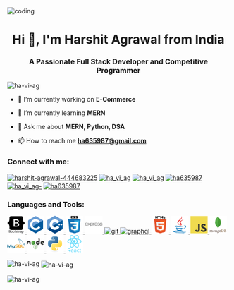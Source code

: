 <img src="https://res.cloudinary.com/practicaldev/image/fetch/s--stD8Ib7T--/c_imagga_scale,f_auto,fl_progressive,h_500,q_auto,w_1000/https://dev-to-uploads.s3.amazonaws.com/uploads/articles/881jdm7sdnril6hn3f3l.PNG" alt="coding">
<h1 align="center">Hi 👋, I'm Harshit Agrawal from India</h1>
<h3 align="center">A Passionate Full Stack Developer and Competitive Programmer</h3>
<p align="left"> <img src="https://komarev.com/ghpvc/?username=ha-vi-ag&label=Profile%20views&color=0e75b6&style=flat" alt="ha-vi-ag" /> </p>

- 🔭 I’m currently working on **E-Commerce**

- 🌱 I’m currently learning **MERN**

- 💬 Ask me about **MERN, Python, DSA**

- 📫 How to reach me **ha635987@gmail.com**

<h3 align="left">Connect with me:</h3>
<p align="left">
<a href="https://linkedin.com/in/harshit-agrawal-444683225" target="blank"><img align="center" src="https://raw.githubusercontent.com/rahuldkjain/github-profile-readme-generator/master/src/images/icons/Social/linked-in-alt.svg" alt="harshit-agrawal-444683225" height="30" width="40" /></a>
<a href="https://www.codechef.com/users/ha_vi_ag" target="blank"><img align="center" src="https://cdn.jsdelivr.net/npm/simple-icons@3.1.0/icons/codechef.svg" alt="ha_vi_ag" height="30" width="40" /></a>
<a href="https://www.hackerrank.com/ha_vi_ag" target="blank"><img align="center" src="https://raw.githubusercontent.com/rahuldkjain/github-profile-readme-generator/master/src/images/icons/Social/hackerrank.svg" alt="ha_vi_ag" height="30" width="40" /></a>
<a href="https://codeforces.com/profile/ha635987" target="blank"><img align="center" src="https://raw.githubusercontent.com/rahuldkjain/github-profile-readme-generator/master/src/images/icons/Social/codeforces.svg" alt="ha635987" height="30" width="40" /></a>
<a href="https://www.leetcode.com/ha_vi_ag-" target="blank"><img align="center" src="https://raw.githubusercontent.com/rahuldkjain/github-profile-readme-generator/master/src/images/icons/Social/leet-code.svg" alt="ha_vi_ag-" height="30" width="40" /></a>
<a href="https://auth.geeksforgeeks.org/user/ha635987" target="blank"><img align="center" src="https://raw.githubusercontent.com/rahuldkjain/github-profile-readme-generator/master/src/images/icons/Social/geeks-for-geeks.svg" alt="ha635987" height="30" width="40" /></a>
</p>

<h3 align="left">Languages and Tools:</h3>
<p align="left"> <a href="https://getbootstrap.com" target="_blank" rel="noreferrer"> <img src="https://raw.githubusercontent.com/devicons/devicon/master/icons/bootstrap/bootstrap-plain-wordmark.svg" alt="bootstrap" width="40" height="40"/> </a> <a href="https://www.cprogramming.com/" target="_blank" rel="noreferrer"> <img src="https://raw.githubusercontent.com/devicons/devicon/master/icons/c/c-original.svg" alt="c" width="40" height="40"/> </a> <a href="https://www.w3schools.com/cpp/" target="_blank" rel="noreferrer"> <img src="https://raw.githubusercontent.com/devicons/devicon/master/icons/cplusplus/cplusplus-original.svg" alt="cplusplus" width="40" height="40"/> </a> <a href="https://www.w3schools.com/css/" target="_blank" rel="noreferrer"> <img src="https://raw.githubusercontent.com/devicons/devicon/master/icons/css3/css3-original-wordmark.svg" alt="css3" width="40" height="40"/> </a> <a href="https://expressjs.com" target="_blank" rel="noreferrer"> <img src="https://raw.githubusercontent.com/devicons/devicon/master/icons/express/express-original-wordmark.svg" alt="express" width="40" height="40"/> </a> <a href="https://git-scm.com/" target="_blank" rel="noreferrer"> <img src="https://www.vectorlogo.zone/logos/git-scm/git-scm-icon.svg" alt="git" width="40" height="40"/> </a> <a href="https://graphql.org" target="_blank" rel="noreferrer"> <img src="https://www.vectorlogo.zone/logos/graphql/graphql-icon.svg" alt="graphql" width="40" height="40"/> </a> <a href="https://www.w3.org/html/" target="_blank" rel="noreferrer"> <img src="https://raw.githubusercontent.com/devicons/devicon/master/icons/html5/html5-original-wordmark.svg" alt="html5" width="40" height="40"/> </a> <a href="https://www.java.com" target="_blank" rel="noreferrer"> <img src="https://raw.githubusercontent.com/devicons/devicon/master/icons/java/java-original.svg" alt="java" width="40" height="40"/> </a> <a href="https://developer.mozilla.org/en-US/docs/Web/JavaScript" target="_blank" rel="noreferrer"> <img src="https://raw.githubusercontent.com/devicons/devicon/master/icons/javascript/javascript-original.svg" alt="javascript" width="40" height="40"/> </a> <a href="https://www.mongodb.com/" target="_blank" rel="noreferrer"> <img src="https://raw.githubusercontent.com/devicons/devicon/master/icons/mongodb/mongodb-original-wordmark.svg" alt="mongodb" width="40" height="40"/> </a> <a href="https://www.mysql.com/" target="_blank" rel="noreferrer"> <img src="https://raw.githubusercontent.com/devicons/devicon/master/icons/mysql/mysql-original-wordmark.svg" alt="mysql" width="40" height="40"/> </a> <a href="https://nodejs.org" target="_blank" rel="noreferrer"> <img src="https://raw.githubusercontent.com/devicons/devicon/master/icons/nodejs/nodejs-original-wordmark.svg" alt="nodejs" width="40" height="40"/> </a> <a href="https://www.python.org" target="_blank" rel="noreferrer"> <img src="https://raw.githubusercontent.com/devicons/devicon/master/icons/python/python-original.svg" alt="python" width="40" height="40"/> </a> <a href="https://reactjs.org/" target="_blank" rel="noreferrer"> <img src="https://raw.githubusercontent.com/devicons/devicon/master/icons/react/react-original-wordmark.svg" alt="react" width="40" height="40"/> </a> </p>

<p><img align="left" src="https://github-readme-stats.vercel.app/api/top-langs?username=ha-vi-ag&show_icons=true&locale=en&layout=compact" alt="ha-vi-ag" /></p>

<p>&nbsp;<img align="center" src="https://github-readme-stats.vercel.app/api?username=ha-vi-ag&show_icons=true&locale=en" alt="ha-vi-ag" /></p>

<p><img align="center" src="https://github-readme-streak-stats.herokuapp.com/?user=ha-vi-ag&" alt="ha-vi-ag" /></p>
